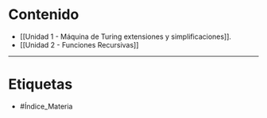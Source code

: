 # Contenido

- [[Unidad 1 - Máquina de Turing extensiones y simplificaciones]].
- [[Unidad 2 - Funciones Recursivas]] 
***
# Etiquetas
- #Índice_Materia 